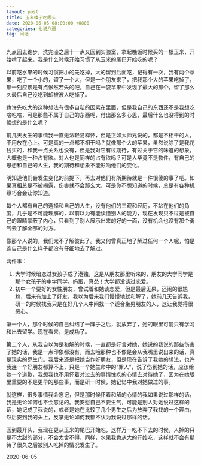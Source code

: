 ```yaml
---
layout: post
title: 玉米棒子吃哪头
date: 2020-06-05 08:00:00 +0800
categories: 七说八道
tag: 闲话
---
```




九点回去跑步，洗完澡之后十一点又回到实验室，拿起晚饭时候买的一根玉米，开始啃了起来。我是什么时候开始习惯了从玉米的尾巴开始吃的呢？



以前吃水果的时候习惯把小的先吃掉，大的留到后面吃，记得有一次，我有两个苹果，吃了一个小的，留了一个大，但是一个朋友来了，把我那个大的苹果吃掉了，那一刻应该是有点怅然若失的吧，自己在一袋苹果中发现了最大的那个，留了那么久最后自己没吃到却被波人吃掉了。



也许先吃大的这种想法有很多自私的因素在里面，但是我自己的东西还不是我想吃啥吃啥，可是那些不属于自己的东西呢，付出那么多心思，最后什么也没得到的时候想的是什么呢？



前几天发生的事情我一直无法轻易释怀，但是正如大师兄说的，都是不相干的人，不用放在心上。可是真的一点都不相干吗？就像那个大的苹果，虽然说除了是我花钱买的，和我一点关系也没有，但是我对它有过期待，有过关于它的味道的想象，大概也是一种占有欲。对人也是同样的占有欲吗？可是人毕竟不是物件，有自己的思想和自己的人生，我的期待和想象不能影响他们的变化。



明知道他们会发生变化的前提下，再去对他们有所期待就是一件很傻的事了吧。如果真相总是不被揭露，伤害就不会那么大，可是你不想知道的时候，总是有各种机缘巧合会让你知道。



每个人都有自己的选择和自己的人生，没有他们的三观和经历，不站在他们的角度，几乎是不可能理解的，以前以为有能读懂别人的能力，现在发现只不过是被自己的眼睛蒙蔽了内心，只看到了别人展示出来的好的一面，没有机会也没有那个勇气去了解全部的对方。



像那个人说的，我们太不了解彼此了。我又何曾真正地了解过任何一个人呢，怕是连自己是什么样子都没有仔细地去了解过。



两件事：



1. 大学时候暗恋过女孩子成了港独，这是从朋友那里听来的，朋友的大学同学是那个女孩子的中学同学。妈蛋，真怂！大学都没谈过恋爱。
2. 初中一个要好的女性朋友，曾试着和她谈恋爱，但是最后无果，还闹的很尴尬，后来有加上了好友，我以为后来我们慢慢地就和解了，她前几天告诉我，研一的时候找我只是在好几个人中间找一个适合坐男朋友的人，这让我觉得很恶心。



第一个人，那个时候的自己纠结了一阵子之后，就放弃了，她的眼里可能只有学习和出去留学。现在看来，是成功了。



第二个人，从我自以为是和解的时候，一直都是好言对她，她说的我说的那些伤害了她的话，我是一点印象都没有，而去哦那种也不像是会从我嘴里说出来的话，真是现实的罗生门。我后来还是把她当作好朋友，但是现在告诉了我她的想法，也许我连一个好朋友都算不上，只是一个她生命中的“罪人”，说了伤到她的话，应该给她一个道歉，我想我也不用怀着对过去的事情愧疚的心情去对待她了，因为在她眼里重要的不是更早的那些事，而是研一时候，她记忆中我对她做过的事。



就这样，很多事情我会忘记，但是那时候怀着和解的心情的我如果说过那样的话，我是无论如何也不会忘记的。我安慰自己不要生气，可能是别人对她说过这样的话，她记成了我说的，或者是她在比较了几个男生之后为放弃了我找的一个理由，然后安到我的头上，反掌无论如何我都不认为我说过那样的话。



回到最开头，我现在更从玉米的尾巴开始吃，这样万一吃不下去的时候，人掉的只是不太甜的部分，不会太舍不得，同样，水果我也从大的开始吃，这样就不会有期待了很久之后被别人吃掉的情况发生了。



2020-06-05
